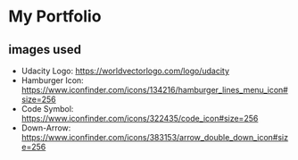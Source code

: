 # My Portfolio

## images used

* Udacity Logo: https://worldvectorlogo.com/logo/udacity
* Hamburger Icon: https://www.iconfinder.com/icons/134216/hamburger_lines_menu_icon#size=256
* Code Symbol: https://www.iconfinder.com/icons/322435/code_icon#size=256
* Down-Arrow: https://www.iconfinder.com/icons/383153/arrow_double_down_icon#size=256
